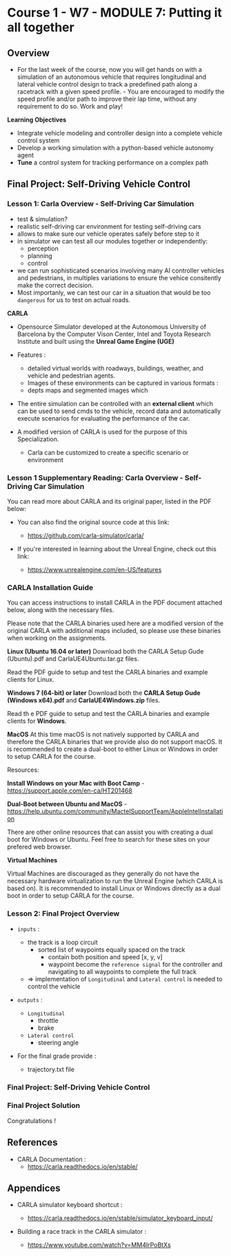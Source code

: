 # Course 1 - W7 - MODULE 7: Putting it all together

## Overview 

- For the last week of the course, now you will get hands on with a simulation of an autonomous vehicle that requires longitudinal and lateral vehicle control design to track a predefined path along a racetrack with a given speed profile. - You are encouraged to modify the speed profile and/or path to improve their lap time, without any requirement to do so. Work and play!

**Learning Objectives**
- Integrate vehicle modeling and controller design into a complete vehicle control system
- Develop a working simulation with a python-based vehicle autonomy agent
- **Tune** a control system for tracking performance on a complex path

## Final Project: Self-Driving Vehicle Control

### Lesson 1: Carla Overview - Self-Driving Car Simulation

- test & simulation? 
- realistic self-driving car environment for testing self-driving cars
- allows to make sure our vehicle operates safely before step to it
- in simulator we can test all our modules together or independently: 
  - perception
  - planning
  - control
- we can run sophisticated scenarios involving many AI controller vehicles and pedestrians, in multiples variations to ensure the vehice consitently make the correct decision.
- Most importanly, we can test our car in a situation that would be too `dangerous` for us to test on actual roads.

**CARLA**
- Opensource Simulator developed at the Autonomous University of Barcelona by the Computer Vison Center, Intel and Toyota Research Institute and built using the **Unreal Game Engine (UGE)**

- Features : 
  -  detailed virtual worlds with roadways, buildings, weather, and vehicle and pedestrian agents.
  -  Images of these environments can be captured in various formats  : 
    - depts maps and segmented images which 
- The entire simulation can be controlled with an **external client** which can be used to send cmds to the vehicle, record data and automatically execute scenarios for evaluating the performance of the car.

- A modified version of CARLA is used for the purpose of this Specialization.
  - Carla can be customized to create a specific scenario or environment

### Lesson 1 Supplementary Reading: Carla Overview - Self-Driving Car Simulation

You can read more about CARLA and its original paper, listed in the PDF below:

- You can also find the original source code at this link: 
  - https://github.com/carla-simulator/carla/

- If you're interested in learning about the Unreal Engine, check out this link: 
  - https://www.unrealengine.com/en-US/features


### CARLA Installation Guide

You can access instructions to install CARLA in the PDF document attached below, along with the necessary files.

Please note that the CARLA binaries used here are a modified version of the original CARLA with additional maps included, so please use these binaries when working on the assignments.

**Linux (Ubuntu 16.04 or later)**
Download both the CARLA Setup Gude (Ubuntu).pdf and CarlaUE4Ubuntu.tar.gz files. 

Read the PDF guide to setup and test the CARLA binaries and example clients for Linux.

**Windows 7 (64-bit) or later**
Download both the **CARLA Setup Gude (Windows x64).pdf** and **CarlaUE4Windows.zip** files. 

Read th e PDF guide to setup and test the CARLA binaries and example clients for **Windows**.

**MacOS**
At this time macOS is not natively supported by CARLA and therefore the CARLA binaries that we provide also do not support macOS. It is recommended to create a dual-boot to either Linux or Windows in order to setup CARLA for the course.

Resources: 

**Install Windows on your Mac with Boot Camp** - https://support.apple.com/en-ca/HT201468

**Dual-Boot between Ubuntu and MacOS** - https://help.ubuntu.com/community/MactelSupportTeam/AppleIntelInstallation

There are other online resources that can assist you with creating a dual boot for Windows or Ubuntu. Feel free to search for these sites on your prefered web browser.

**Virtual Machines**

Virtual Machines are discouraged as they generally do not have the necessary hardware virtualization to run the Unreal Engine (which CARLA is based on). It is recommended to install Linux or Windows directly as a dual boot in order to setup CARLA for the course.


### Lesson 2: Final Project Overview

- `inputs` :
  - the track is a loop circuit
    - sorted list of waypoints equally spaced on the track
      - contain both position and speed [x, y, v]
      - waypoint become the `reference signal` for the controller and navigating to all waypoints to complete the full track
  -  => implementation of `Longitudinal` and `Lateral control` is needed to control the vehicle
  
- `outputs` :
  - `Longitudinal` 
    - throttle
    - brake
  - `Lateral control` 
    - steering angle 


- For the final grade provide : 
  - trajectory.txt file


### Final Project: Self-Driving Vehicle Control
### Final Project Solution

Congratulations ! 

## References
- CARLA Documentation : 
  - https://carla.readthedocs.io/en/stable/
## Appendices
- CARLA simulator keyboard shortcut : 
  - https://carla.readthedocs.io/en/stable/simulator_keyboard_input/  

- Building a race track in the CARLA simulator : 
  - https://www.youtube.com/watch?v=MM4IrPoBtXs

